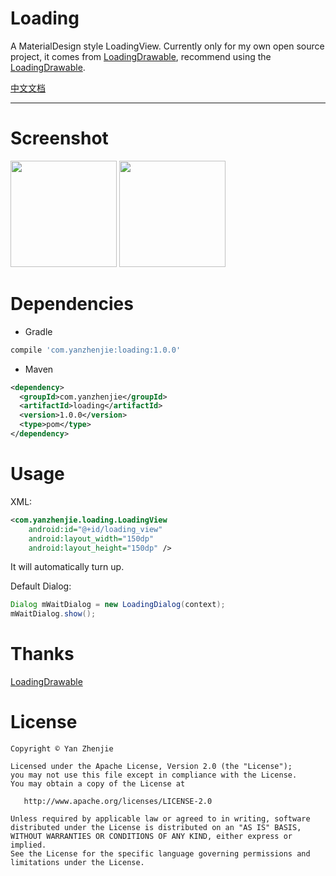 ﻿# Loading

A MaterialDesign style LoadingView. Currently only for my own open source project, it comes from [LoadingDrawable](https://github.com/dinuscxj/LoadingDrawable), recommend using the [LoadingDrawable](https://github.com/dinuscxj/LoadingDrawable).

[中文文档](./README-CN.md)  

----

# Screenshot
<image src="./image/1.gif" width="170px"/> <image src="./image/2.gif" width="170px"/>

# Dependencies
* Gradle
```groovy
compile 'com.yanzhenjie:loading:1.0.0'
```

* Maven
```xml
<dependency>
  <groupId>com.yanzhenjie</groupId>
  <artifactId>loading</artifactId>
  <version>1.0.0</version>
  <type>pom</type>
</dependency>
```

# Usage

XML:
```xml
<com.yanzhenjie.loading.LoadingView
    android:id="@+id/loading_view"
    android:layout_width="150dp"
    android:layout_height="150dp" />
```

It will automatically turn up.

Default Dialog:
```java
Dialog mWaitDialog = new LoadingDialog(context);
mWaitDialog.show();
```

# Thanks
[LoadingDrawable](https://github.com/dinuscxj/LoadingDrawable)

# License
```text
Copyright © Yan Zhenjie

Licensed under the Apache License, Version 2.0 (the "License");
you may not use this file except in compliance with the License.
You may obtain a copy of the License at

   http://www.apache.org/licenses/LICENSE-2.0

Unless required by applicable law or agreed to in writing, software
distributed under the License is distributed on an "AS IS" BASIS,
WITHOUT WARRANTIES OR CONDITIONS OF ANY KIND, either express or implied.
See the License for the specific language governing permissions and
limitations under the License.
```
